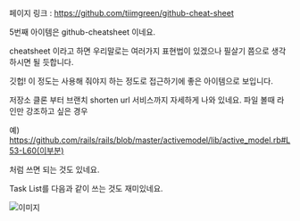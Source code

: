 페이지 링크 : https://github.com/tiimgreen/github-cheat-sheet

5번째 아이템은 github-cheatsheet 이네요.

cheatsheet 이라고 하면 우리말로는 여러가지 표현법이 있겠으나 필살기 쯤으로 생각하시면 될 듯합니다.

깃헙! 이 정도는 사용해 줘야지 하는 정도로 접근하기에 좋은 아이템으로 보입니다.

저장소 클론 부터 브랜치 shorten url 서비스까지 자세하게 나와 있네요. 파일 볼때 라인만 강조하고 싶은 경우

예) https://github.com/rails/rails/blob/master/activemodel/lib/active_model.rb#L53-L60(이부분)

처럼 쓰면 되는 것도 있네요.

Task List를 다음과 같이 쓰는 것도 재미있네요.

![이미지](../master/img/001-05.png)
